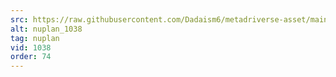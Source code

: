 ```yaml
---
src: https://raw.githubusercontent.com/Dadaism6/metadriverse-asset/main/script-nuplan-output-newcompressed/nuplan_1038.mp4
alt: nuplan_1038
tag: nuplan
vid: 1038
order: 74
---
```

